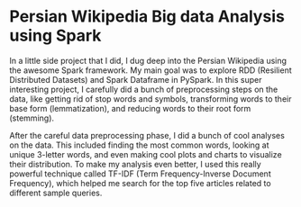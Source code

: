 # Persian Wikipedia Big data Analysis using Spark

In a little side project that I did, I dug deep into the Persian Wikipedia using the awesome Spark framework. My main goal was to explore RDD (Resilient Distributed Datasets) and Spark Dataframe in PySpark. In this super interesting project, I carefully did a bunch of preprocessing steps on the data, like getting rid of stop words and symbols, transforming words to their base form (lemmatization), and reducing words to their root form (stemming).

After the careful data preprocessing phase, I did a bunch of cool analyses on the data. This included finding the most common words, looking at unique 3-letter words, and even making cool plots and charts to visualize their distribution. To make my analysis even better, I used this really powerful technique called TF-IDF (Term Frequency-Inverse Document Frequency), which helped me search for the top five articles related to different sample queries.
